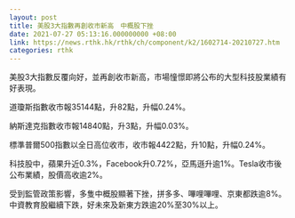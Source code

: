 ```yaml
---
layout: post
title: 美股3大指數再創收市新高　中概股下挫
date: 2021-07-27 05:13:16.000000000 +08:00
link: https://news.rthk.hk/rthk/ch/component/k2/1602714-20210727.htm
categories: rthk
---
```


美股3大指數反覆向好，並再創收市新高，市場憧憬即將公布的大型科技股業績有好表現。

道瓊斯指數收市報35144點，升82點，升幅0.24%。

納斯達克指數收市報14840點，升3點，升幅0.03%。

標準普爾500指數以全日高位收市，收市報4422點，升10點，升幅0.24%。

科技股中，蘋果升近0.3%，Facebook升0.72%，亞馬遜升逾1%。Tesla收市後公布業績，股價高收逾2%。

受到監管政策影響，多隻中概股顯著下挫，拼多多、嗶哩嗶哩、京東都跌逾8%。中資教育股繼續下跌，好未來及新東方跌逾20%至30%以上。
